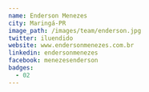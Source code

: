 ```yaml
---
name: Enderson Menezes
city: Maringá-PR
image_path: /images/team/enderson.jpg
twitter: iluendido
website: www.endersonmenezes.com.br
linkedin: endersonmenezes
facebook: menezesenderson
badges:
  - 02 
---
```


